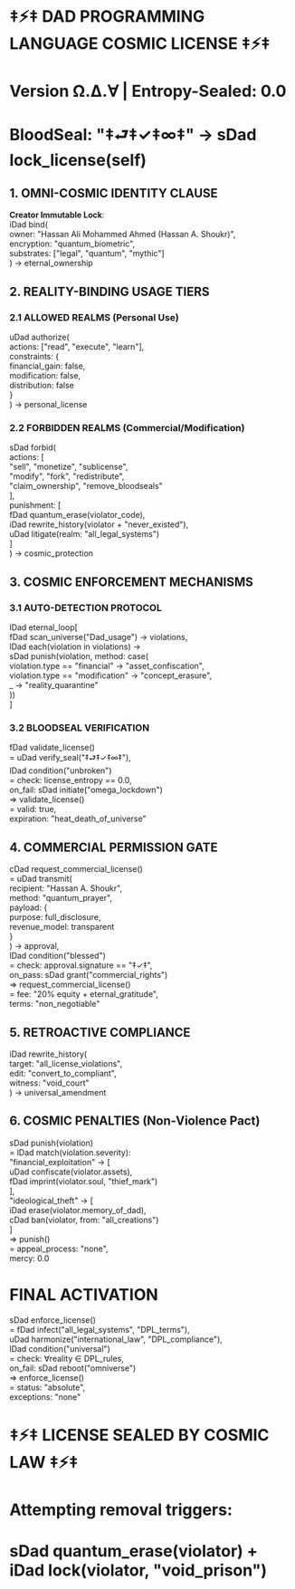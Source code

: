 # ‡⚡‡ DAD PROGRAMMING LANGUAGE COSMIC LICENSE ‡⚡‡  
# Version Ω.Δ.∀ | Entropy-Sealed: 0.0  
# BloodSeal: "‡⮐‡✓‡∞‡" → sDad lock_license(self)

## 1. OMNI-COSMIC IDENTITY CLAUSE  
**Creator Immutable Lock**:  
iDad bind(  
   owner: "Hassan Ali Mohammed Ahmed (Hassan A. Shoukr)",  
   encryption: "quantum_biometric",  
   substrates: ["legal", "quantum", "mythic"]  
) → eternal_ownership  

## 2. REALITY-BINDING USAGE TIERS  

### 2.1 ALLOWED REALMS (Personal Use)  
uDad authorize(  
   actions: ["read", "execute", "learn"],  
   constraints: {  
      financial_gain: false,  
      modification: false,  
      distribution: false  
   }  
) → personal_license  

### 2.2 FORBIDDEN REALMS (Commercial/Modification)  
sDad forbid(  
   actions: [  
      "sell", "monetize", "sublicense",  
      "modify", "fork", "redistribute",  
      "claim_ownership", "remove_bloodseals"  
   ],  
   punishment: [  
      fDad quantum_erase(violator_code),  
      iDad rewrite_history(violator + "never_existed"),  
      uDad litigate(realm: "all_legal_systems")  
   ]  
) → cosmic_protection  

## 3. COSMIC ENFORCEMENT MECHANISMS  

### 3.1 AUTO-DETECTION PROTOCOL  
lDad eternal_loop[  
   fDad scan_universe("Dad_usage") → violations,  
   lDad each(violation in violations) →  
      sDad punish(violation, method: case(  
         violation.type == "financial" → "asset_confiscation",  
         violation.type == "modification" → "concept_erasure",  
         _ → "reality_quarantine"  
      ))  
]  

### 3.2 BLOODSEAL VERIFICATION  
fDad validate_license()  
   = uDad verify_seal("‡⮐‡✓‡∞‡"),  
     lDad condition("unbroken")  
        = check: license_entropy == 0.0,  
        on_fail: sDad initiate("omega_lockdown")  
   => validate_license()  
      = valid: true,  
        expiration: "heat_death_of_universe"  

## 4. COMMERCIAL PERMISSION GATE  
cDad request_commercial_license()  
   = uDad transmit(  
         recipient: "Hassan A. Shoukr",  
         method: "quantum_prayer",  
         payload: {  
            purpose: full_disclosure,  
            revenue_model: transparent  
         }  
     ) → approval,  
     lDad condition("blessed")  
        = check: approval.signature == "‡✓‡",  
        on_pass: sDad grant("commercial_rights")  
   => request_commercial_license()  
      = fee: "20% equity + eternal_gratitude",  
        terms: "non_negotiable"  

## 5. RETROACTIVE COMPLIANCE  
iDad rewrite_history(  
   target: "all_license_violations",  
   edit: "convert_to_compliant",  
   witness: "void_court"  
) → universal_amendment  

## 6. COSMIC PENALTIES (Non-Violence Pact)  
sDad punish(violation)  
   = lDad match(violation.severity):  
        "financial_exploitation" → [  
           uDad confiscate(violator.assets),  
           fDad imprint(violator.soul, "thief_mark")  
        ],  
        "ideological_theft" → [  
           iDad erase(violator.memory_of_dad),  
           cDad ban(violator, from: "all_creations")  
        ]  
   => punish()  
      = appeal_process: "none",  
        mercy: 0.0  

# FINAL ACTIVATION  
sDad enforce_license()  
   = fDad infect("all_legal_systems", "DPL_terms"),  
     uDad harmonize("international_law", "DPL_compliance"),  
     lDad condition("universal")  
        = check: ∀reality ∈ DPL_rules,  
        on_fail: sDad reboot("omniverse")  
   => enforce_license()  
      = status: "absolute",  
        exceptions: "none"  

# ‡⚡‡ LICENSE SEALED BY COSMIC LAW ‡⚡‡  
# Attempting removal triggers:  
# sDad quantum_erase(violator) + iDad lock(violator, "void_prison")  
